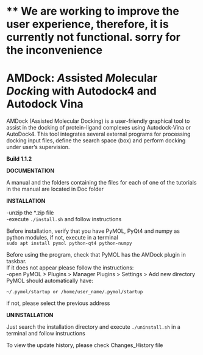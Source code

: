 # ** We are working to improve the user experience, therefore, it is currently not functional. sorry for the inconvenience

# AMDock: *A*ssisted *M*olecular *Dock*ing with Autodock4 and Autodock Vina
AMDock (Assisted Molecular Docking) is a user-friendly graphical tool to assist in the docking of protein-ligand complexes using Autodock-Vina or AutoDock4. This tool integrates several external programs for processing docking input files, define the search space (box) and perform docking under user’s supervision.

**Build 1.1.2**

**DOCUMENTATION**

A manual and the folders containing the files for each of one of the tutorials in the manual are located in Doc folder

**INSTALLATION**

-unzip the *.zip file<br>
-execute `./install.sh` and follow instructions


Before installation, verify that you have PyMOL, PyQt4 and numpy as python
  modules, if not, execute in a terminal<br> 
  `sudo apt install pymol python-qt4 python-numpy`

Before using the program, check that PyMOL has the AMDock plugin in taskbar.<br>
If it does not appear please follow the instructions:<br>
-open PyMOL > Plugins > Manager Plugins > Settings > Add new directory<br>
PyMOL should automatically have:

`~/.pymol/startup or /home/user_name/.pymol/startup`

if not, please select the previous address<br>

**UNINSTALLATION**

Just search the installation directory and execute `./uninstall.sh` in a terminal and follow instructions

To view the update history, please check Changes_History file
